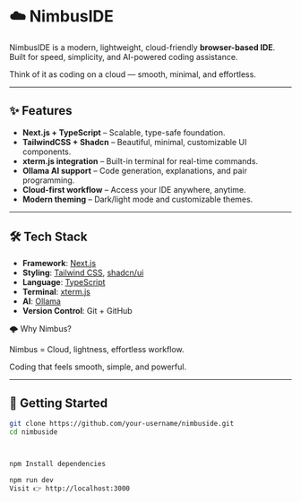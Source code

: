 # ☁️ NimbusIDE

NimbusIDE is a modern, lightweight, cloud-friendly **browser-based IDE**.  
Built for speed, simplicity, and AI-powered coding assistance.  

Think of it as coding on a cloud — smooth, minimal, and effortless.  

---

## ✨ Features
- **Next.js + TypeScript** – Scalable, type-safe foundation.
- **TailwindCSS + Shadcn** – Beautiful, minimal, customizable UI components.
- **xterm.js integration** – Built-in terminal for real-time commands.
- **Ollama AI support** – Code generation, explanations, and pair programming.
- **Cloud-first workflow** – Access your IDE anywhere, anytime.
- **Modern theming** – Dark/light mode and customizable themes.

---

## 🛠️ Tech Stack
- **Framework**: [Next.js](https://nextjs.org/)  
- **Styling**: [Tailwind CSS](https://tailwindcss.com/), [shadcn/ui](https://ui.shadcn.com/)  
- **Language**: [TypeScript](https://www.typescriptlang.org/)  
- **Terminal**: [xterm.js](https://xtermjs.org/)  
- **AI**: [Ollama](https://ollama.ai/)  
- **Version Control**: Git + GitHub



🌩️ Why Nimbus?

Nimbus = Cloud, lightness, effortless workflow.

Coding that feels smooth, simple, and powerful.

---

## 🚀 Getting Started

```bash
git clone https://github.com/your-username/nimbuside.git
cd nimbuside



npm Install dependencies

npm run dev
Visit 👉 http://localhost:3000


